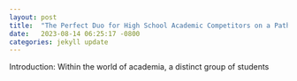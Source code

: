 ```yaml
---
layout: post
title:  "The Perfect Duo for High School Academic Competitors on a Pathway to Excellence: USA Biology Olympiad (USABO) and Science for Society Research Programs"
date:   2023-08-14 06:25:17 -0800
categories: jekyll update
---
```


Introduction:
Within the world of academia, a distinct group of students 